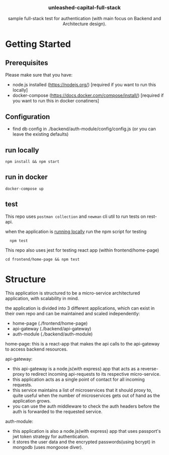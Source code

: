 <h3 align="center">
  unleashed-capital-full-stack
</h3>
<p align="center">
  sample full-stack test for authentication (with main focus on Backend and Architecture design). 
</p>

# Getting Started

## Prerequisites

Please make sure that you have:

- node.js installed (https://nodejs.org/) [required if you want to run this locally]
- docker-compose (https://docs.docker.com/compose/install/) [required if you want to run this in docker conatiners]

## Configuration
 - find db config in ./backend/auth-module/config/config.js (or you can leave the existing defaults)

 ## run locally
  ```
  npm install && npm start
  ```
## run in docker
  ```
  docker-compose up
  ```
## test
This repo uses `postman collection` and `newman` cli util to run tests on rest-api.

when the application is [running locally](#run-locally) run the npm script for testing
  ```
    npm test
  ```

This repo also uses jest for testing react app (within frontend/home-page)
```
cd frontend/home-page && npm test
```

# Structure
This application is structured to be a micro-service architectured application, with scalability in mind.

the application is divided into 3 different applications, which can exist in their own repo and can be maintained and scaled independently:

- home-page (./frontend/home-page)
- api-gateway (./backend/api-gateway)
- auth-module (./backend/auth-module)

home-page: this is a react-app that makes the api calls to the api-gateway to access backend resources.

api-gateway:
-  this api-gateway is a node.js(with express) app that acts as a reverse-proxy to redirect incoming api-requests to its respective micro-service.
- this application acts as a single point of contact for all incoming requests.
- this service maintains a list of microservices that it should proxy to, quite useful when the number of microservices gets out of hand as the application grows.
- you can use the auth middleware to check the auth headers before the auth is forwarded to the requested service.

auth-module:
- this application is also a node.js(with express) app that uses passport's jwt token strategy for authentication.
- it stores the user data and the encrypted passwords(using bcrypt) in mongodb (uses mongoose diver).
